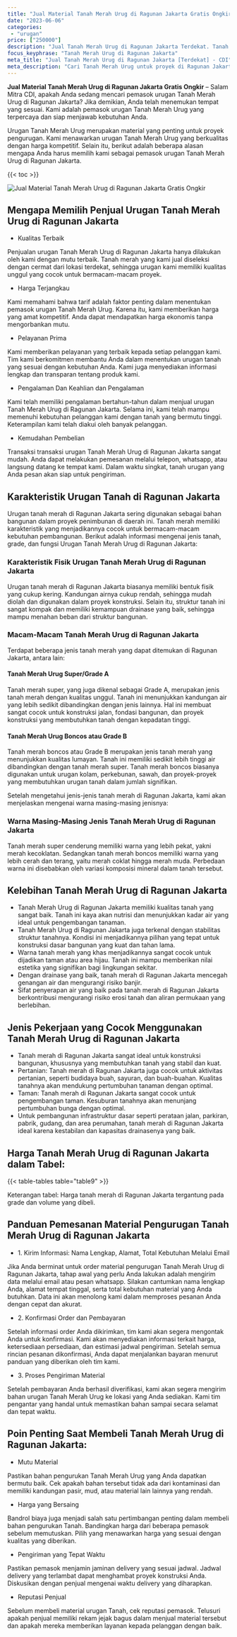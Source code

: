 ```yaml
---
title: "Jual Material Tanah Merah Urug di Ragunan Jakarta Gratis Ongkir"
date: "2023-06-06"
categories:
 - "urugan"
price: ["250000"]
description: "Jual Tanah Merah Urug di Ragunan Jakarta Terdekat. Tanah Merah Urug ini sering dipakai dalam proyek konstruksi sebagai material timbunan yang tahan lama dan tepat guna. Kontak kami untuk mendapatkan informasi lebih lanjut."
focus_keyphrase: "Tanah Merah Urug di Ragunan Jakarta"
meta_title: "Jual Tanah Merah Urug di Ragunan Jakarta [Terdekat] - CDI"
meta_description: "Cari Tanah Merah Urug untuk proyek di Ragunan Jakarta? Kami menyediakan Tanah Merah Urug berkualitas untuk urugan lahan. Dapatkan penawaran terbaik sekarang."
---
```


**Jual Material Tanah Merah Urug di Ragunan Jakarta Gratis Ongkir** – Salam Mitra CDI, apakah Anda sedang mencari pemasok urugan Tanah Merah Urug di Ragunan Jakarta? Jika demikian, Anda telah menemukan tempat yang sesuai. Kami adalah pemasok urugan Tanah Merah Urug yang terpercaya dan siap menjawab kebutuhan Anda.

Urugan Tanah Merah Urug merupakan material yang penting untuk proyek pengurugan. Kami menawarkan urugan Tanah Merah Urug yang berkualitas dengan harga kompetitif. Selain itu, berikut adalah beberapa alasan mengapa Anda harus memilih kami sebagai pemasok urugan Tanah Merah Urug di Ragunan Jakarta.

{{< toc >}}

![Jual Material Tanah Merah Urug di Ragunan Jakarta Gratis Ongkir](/images/tanah/tanah-urug-15.jpg)

## Mengapa Memilih Penjual Urugan Tanah Merah Urug di Ragunan Jakarta

*   Kualitas Terbaik

Penjualan urugan Tanah Merah Urug di Ragunan Jakarta hanya dilakukan oleh kami dengan mutu terbaik. Tanah merah yang kami jual diseleksi dengan cermat dari lokasi terdekat, sehingga urugan kami memiliki kualitas unggul yang cocok untuk bermacam-macam proyek.

*   Harga Terjangkau

Kami memahami bahwa tarif adalah faktor penting dalam menentukan pemasok urugan Tanah Merah Urug. Karena itu, kami memberikan harga yang amat kompetitif. Anda dapat mendapatkan harga ekonomis tanpa mengorbankan mutu.
*   Pelayanan Prima

Kami memberikan pelayanan yang terbaik kepada setiap pelanggan kami. Tim kami berkomitmen membantu Anda dalam menentukan urugan tanah yang sesuai dengan kebutuhan Anda. Kami juga menyediakan informasi lengkap dan transparan tentang produk kami.
*   Pengalaman Dan Keahlian dan Pengalaman

Kami telah memiliki pengalaman bertahun-tahun dalam menjual urugan Tanah Merah Urug di Ragunan Jakarta. Selama ini, kami telah mampu memenuhi kebutuhan pelanggan kami dengan tanah yang bermutu tinggi. Keterampilan kami telah diakui oleh banyak pelanggan.
*   Kemudahan Pembelian

Transaksi transaksi urugan Tanah Merah Urug di Ragunan Jakarta sangat mudah. Anda dapat melakukan pemesanan melalui telepon, whatsapp, atau langsung datang ke tempat kami. Dalam waktu singkat, tanah urugan yang Anda pesan akan siap untuk pengiriman.

## Karakteristik Urugan Tanah di Ragunan Jakarta

Urugan tanah merah di Ragunan Jakarta sering digunakan sebagai bahan bangunan dalam proyek penimbunan di daerah ini. Tanah merah memiliki karakteristik yang menjadikannya cocok untuk bermacam-macam kebutuhan pembangunan. Berikut adalah informasi mengenai jenis tanah, grade, dan fungsi Urugan Tanah Merah Urug di Ragunan Jakarta:

### Karakteristik Fisik Urugan Tanah Merah Urug di Ragunan Jakarta

Urugan tanah merah di Ragunan Jakarta biasanya memiliki bentuk fisik yang cukup kering. Kandungan airnya cukup rendah, sehingga mudah diolah dan digunakan dalam proyek konstruksi. Selain itu, struktur tanah ini sangat kompak dan memiliki kemampuan drainase yang baik, sehingga mampu menahan beban dari struktur bangunan.

### Macam-Macam Tanah Merah Urug di Ragunan Jakarta

Terdapat beberapa jenis tanah merah yang dapat ditemukan di Ragunan Jakarta, antara lain:

#### Tanah Merah Urug Super/Grade A

Tanah merah super, yang juga dikenal sebagai Grade A, merupakan jenis tanah merah dengan kualitas unggul. Tanah ini menunjukkan kandungan air yang lebih sedikit dibandingkan dengan jenis lainnya. Hal ini membuat sangat cocok untuk konstruksi jalan, fondasi bangunan, dan proyek konstruksi yang membutuhkan tanah dengan kepadatan tinggi.

#### Tanah Merah Urug Boncos atau Grade B

Tanah merah boncos atau Grade B merupakan jenis tanah merah yang menunjukkan kualitas lumayan. Tanah ini memiliki sedikit lebih tinggi air dibandingkan dengan tanah merah super. Tanah merah boncos biasanya digunakan untuk urugan kolam, perkebunan, sawah, dan proyek-proyek yang membutuhkan urugan tanah dalam jumlah signifikan.

Setelah mengetahui jenis-jenis tanah merah di Ragunan Jakarta, kami akan menjelaskan mengenai warna masing-masing jenisnya:

### Warna Masing-Masing Jenis Tanah Merah Urug di Ragunan Jakarta

Tanah merah super cenderung memiliki warna yang lebih pekat, yakni merah kecoklatan. Sedangkan tanah merah boncos memiliki warna yang lebih cerah dan terang, yaitu merah coklat hingga merah muda. Perbedaan warna ini disebabkan oleh variasi komposisi mineral dalam tanah tersebut.

## Kelebihan Tanah Merah Urug di Ragunan Jakarta

*   Tanah Merah Urug di Ragunan Jakarta memiliki kualitas tanah yang sangat baik. Tanah ini kaya akan nutrisi dan menunjukkan kadar air yang ideal untuk pengembangan tanaman.
*   Tanah Merah Urug di Ragunan Jakarta juga terkenal dengan stabilitas struktur tanahnya. Kondisi ini menjadikannya pilihan yang tepat untuk konstruksi dasar bangunan yang kuat dan tahan lama.
*   Warna tanah merah yang khas menjadikannya sangat cocok untuk dijadikan taman atau area hijau. Tanah ini mampu memberikan nilai estetika yang signifikan bagi lingkungan sekitar.
*   Dengan drainase yang baik, tanah merah di Ragunan Jakarta mencegah genangan air dan mengurangi risiko banjir.
*   Sifat penyerapan air yang baik pada tanah merah di Ragunan Jakarta berkontribusi mengurangi risiko erosi tanah dan aliran permukaan yang berlebihan.

## Jenis Pekerjaan yang Cocok Menggunakan Tanah Merah Urug di Ragunan Jakarta

*   Tanah merah di Ragunan Jakarta sangat ideal untuk konstruksi bangunan, khususnya yang membutuhkan tanah yang stabil dan kuat.
*   Pertanian: Tanah merah di Ragunan Jakarta juga cocok untuk aktivitas pertanian, seperti budidaya buah, sayuran, dan buah-buahan. Kualitas tanahnya akan mendukung pertumbuhan tanaman dengan optimal.
*   Taman: Tanah merah di Ragunan Jakarta sangat cocok untuk pengembangan taman. Kesuburan tanahnya akan menunjang pertumbuhan bunga dengan optimal.
*   Untuk pembangunan infrastruktur dasar seperti perataan jalan, parkiran, pabrik, gudang, dan area perumahan, tanah merah di Ragunan Jakarta ideal karena kestabilan dan kapasitas drainasenya yang baik.

## Harga Tanah Merah Urug di Ragunan Jakarta dalam Tabel:

{{< table-tables table="table9" >}}

Keterangan tabel: Harga tanah merah di Ragunan Jakarta tergantung pada grade dan volume yang dibeli.

## Panduan Pemesanan Material Pengurugan Tanah Merah Urug di Ragunan Jakarta

*   1\. Kirim Informasi: Nama Lengkap, Alamat, Total Kebutuhan Melalui Email

Jika Anda berminat untuk order material pengurugan Tanah Merah Urug di Ragunan Jakarta, tahap awal yang perlu Anda lakukan adalah mengirim data melalui email atau pesan whatsapp. Silakan cantumkan nama lengkap Anda, alamat tempat tinggal, serta total kebutuhan material yang Anda butuhkan. Data ini akan menolong kami dalam memproses pesanan Anda dengan cepat dan akurat.
*   2\. Konfirmasi Order dan Pembayaran

Setelah informasi order Anda dikirimkan, tim kami akan segera mengontak Anda untuk konfirmasi. Kami akan menyediakan informasi terkait harga, ketersediaan persediaan, dan estimasi jadwal pengiriman. Setelah semua rincian pesanan dikonfirmasi, Anda dapat menjalankan bayaran menurut panduan yang diberikan oleh tim kami.
*   3\. Proses Pengiriman Material

Setelah pembayaran Anda berhasil diverifikasi, kami akan segera mengirim bahan urugan Tanah Merah Urug ke lokasi yang Anda sediakan. Kami tim pengantar yang handal untuk memastikan bahan sampai secara selamat dan tepat waktu.

## Poin Penting Saat Membeli Tanah Merah Urug di Ragunan Jakarta:

*   Mutu Material

Pastikan bahan pengurukan Tanah Merah Urug yang Anda dapatkan bermutu baik. Cek apakah bahan tersebut tidak ada dari kontaminasi dan memiliki kandungan pasir, mud, atau material lain lainnya yang rendah.
*   Harga yang Bersaing

Bandrol biaya juga menjadi salah satu pertimbangan penting dalam membeli bahan pengurukan Tanah. Bandingkan harga dari beberapa pemasok sebelum memutuskan. Pilih yang menawarkan harga yang sesuai dengan kualitas yang diberikan.
*   Pengiriman yang Tepat Waktu

Pastikan pemasok menjamin jaminan delivery yang sesuai jadwal. Jadwal delivery yang terlambat dapat menghambat proyek konstruksi Anda. Diskusikan dengan penjual mengenai waktu delivery yang diharapkan.
*   Reputasi Penjual

Sebelum membeli material urugan Tanah, cek reputasi pemasok. Telusuri apakah penjual memiliki rekam jejak bagus dalam menjual material tersebut dan apakah mereka memberikan layanan kepada pelanggan dengan baik.